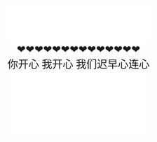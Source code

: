 
<center><iframe frameborder="no" border="0" marginwidth="0" marginheight="0" width=330 height=86 src="//music.163.com/outchain/player?type=2&id=1919512240&auto=1&height=66"></iframe><center>    
    
    
<center><font face="微软雅黑" size=5>❤❤❤❤❤❤❤❤❤❤❤❤❤❤</font></center>
   
 
<center><font face="微软雅黑" size=5>你开心 我开心 我们迟早心连心</font></center>    

    
        
<iframe src="//player.bilibili.com/player.html?aid=298356543&bvid=BV1qF411M7wY&cid=578056560&page=1" scrolling="no" border="0" frameborder="no" framespacing="0" allowfullscreen="true"> </iframe>
    
